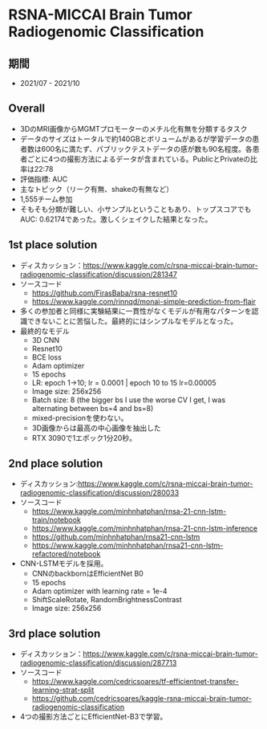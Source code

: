 # RSNA-MICCAI Brain Tumor Radiogenomic Classification

## 期間
- 2021/07 - 2021/10

## Overall
- 3DのMRI画像からMGMTプロモーターのメチル化有無を分類するタスク
- データのサイズはトータルで約140GBとボリュームがあるが学習データの患者数は600名に満たず、パブリックテストデータの感が数も90名程度。各患者ごとに4つの撮影方法によるデータが含まれている。PublicとPrivateの比率は22:78
- 評価指標: AUC
- 主なトピック（リーク有無、shakeの有無など）
- 1,555チーム参加
- そもそも分類が難しい、小サンプルということもあり、トップスコアでもAUC: 0.62174であった。激しくシェイクした結果となった。

## 1st place solution
- ディスカッション：https://www.kaggle.com/c/rsna-miccai-brain-tumor-radiogenomic-classification/discussion/281347
- ソースコード
  - https://github.com/FirasBaba/rsna-resnet10
  - https://www.kaggle.com/rinnqd/monai-simple-prediction-from-flair
- 多くの参加者と同様に実験結果に一貫性がなくモデルが有用なパターンを認識できないことに苦悩した。最終的にはシンプルなモデルとなった。
- 最終的なモデル
  - 3D CNN
  - Resnet10
  - BCE loss
  - Adam optimizer
  - 15 epochs
  - LR: epoch 1->10; lr = 0.0001 | epoch 10 to 15 lr=0.00005
  - Image size: 256x256
  - Batch size: 8 (the bigger bs I use the worse CV I get, I was alternating between bs=4 and bs=8)
  - mixed-precisionを使わない。
  - 3D画像からは最高の中心画像を抽出した
  - RTX 3090で1エポック1分20秒。

## 2nd place solution
- ディスカッション:https://www.kaggle.com/c/rsna-miccai-brain-tumor-radiogenomic-classification/discussion/280033
- ソースコード
  - https://www.kaggle.com/minhnhatphan/rnsa-21-cnn-lstm-train/notebook
  - https://www.kaggle.com/minhnhatphan/rnsa-21-cnn-lstm-inference
  - https://github.com/minhnhatphan/rnsa21-cnn-lstm
  - https://www.kaggle.com/minhnhatphan/rnsa21-cnn-lstm-refactored/notebook
- CNN-LSTMモデルを採用。
  - CNNのbackbornはEfficientNet B0
  - 15 epochs
  - Adam optimizer with learning rate = 1e-4
  - ShiftScaleRotate, RandomBrightnessContrast
  - Image size: 256x256

## 3rd place solution
- ディスカッション：https://www.kaggle.com/c/rsna-miccai-brain-tumor-radiogenomic-classification/discussion/287713
- ソースコード
  - https://www.kaggle.com/cedricsoares/tf-efficientnet-transfer-learning-strat-split
  - https://github.com/cedricsoares/kaggle-rsna-miccai-brain-tumor-radiogenomic-classification
- 4つの撮影方法ごとにEfficientNet-B3で学習。
